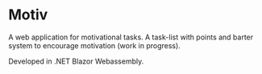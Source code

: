# Motiv

A web application for motivational tasks. A task-list with points and barter system to encourage motivation (work in progress).

Developed in .NET Blazor Webassembly.
